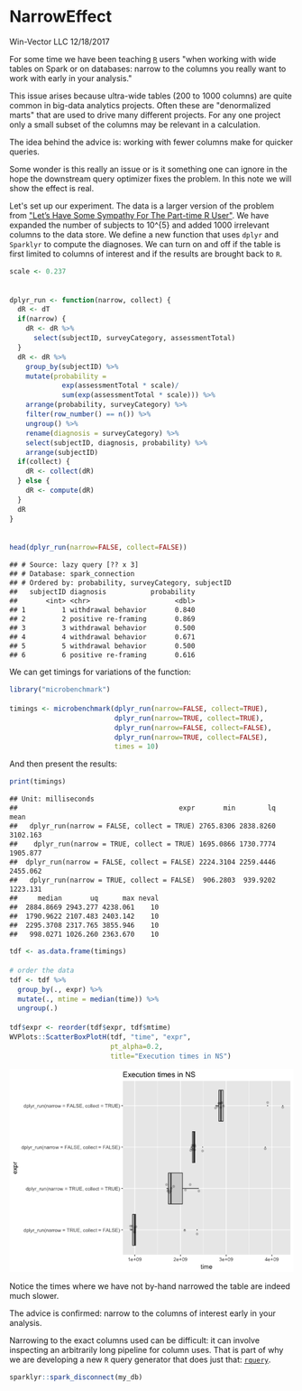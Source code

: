 NarrowEffect
================
Win-Vector LLC
12/18/2017

<!-- NarrowEffect.md is generated from NarrowEffect.Rmd. Please edit that file -->
For some time we have been teaching [`R`](https://journal.r-project.org) users "when working with wide tables on Spark or on databases: narrow to the columns you really want to work with early in your analysis."

This issue arises because ultra-wide tables (200 to 1000 columns) are quite common in big-data analytics projects. Often these are "denormalized marts" that are used to drive many different projects. For any one project only a small subset of the columns may be relevant in a calculation.

The idea behind the advice is: working with fewer columns make for quicker queries.

Some wonder is this really an issue or is it something one can ignore in the hope the downstream query optimizer fixes the problem. In this note we will show the effect is real.

Let's set up our experiment. The data is a larger version of the problem from ["Let’s Have Some Sympathy For The Part-time R User"](http://www.win-vector.com/blog/2017/08/lets-have-some-sympathy-for-the-part-time-r-user/). We have expanded the number of subjects to 10^{5} and added 1000 irrelevant columns to the data store. We define a new function that uses `dplyr` and `Sparklyr` to compute the diagnoses. We can turn on and off if the table is first limited to columns of interest and if the results are brought back to `R`.

``` r
scale <- 0.237


dplyr_run <- function(narrow, collect) {
  dR <- dT
  if(narrow) {
    dR <- dR %>%
      select(subjectID, surveyCategory, assessmentTotal)
  }
  dR <- dR %>%
    group_by(subjectID) %>%
    mutate(probability =
             exp(assessmentTotal * scale)/
             sum(exp(assessmentTotal * scale))) %>%
    arrange(probability, surveyCategory) %>%
    filter(row_number() == n()) %>%
    ungroup() %>%
    rename(diagnosis = surveyCategory) %>%
    select(subjectID, diagnosis, probability) %>%
    arrange(subjectID)
  if(collect) {
    dR <- collect(dR)
  } else {
    dR <- compute(dR)
  }
  dR
}


head(dplyr_run(narrow=FALSE, collect=FALSE))
```

    ## # Source: lazy query [?? x 3]
    ## # Database: spark_connection
    ## # Ordered by: probability, surveyCategory, subjectID
    ##   subjectID diagnosis           probability
    ##       <int> <chr>                     <dbl>
    ## 1         1 withdrawal behavior       0.840
    ## 2         2 positive re-framing       0.869
    ## 3         3 withdrawal behavior       0.500
    ## 4         4 withdrawal behavior       0.671
    ## 5         5 withdrawal behavior       0.500
    ## 6         6 positive re-framing       0.616

We can get timings for variations of the function:

``` r
library("microbenchmark")

timings <- microbenchmark(dplyr_run(narrow=FALSE, collect=TRUE), 
                          dplyr_run(narrow=TRUE, collect=TRUE),
                          dplyr_run(narrow=FALSE, collect=FALSE), 
                          dplyr_run(narrow=TRUE, collect=FALSE),
                          times = 10)
```

And then present the results:

``` r
print(timings)
```

    ## Unit: milliseconds
    ##                                        expr       min        lq     mean
    ##   dplyr_run(narrow = FALSE, collect = TRUE) 2765.8306 2838.8260 3102.163
    ##    dplyr_run(narrow = TRUE, collect = TRUE) 1695.0866 1730.7774 1905.877
    ##  dplyr_run(narrow = FALSE, collect = FALSE) 2224.3104 2259.4446 2455.062
    ##   dplyr_run(narrow = TRUE, collect = FALSE)  906.2803  939.9202 1223.131
    ##     median       uq      max neval
    ##  2884.8669 2943.277 4238.061    10
    ##  1790.9622 2107.483 2403.142    10
    ##  2295.3708 2317.765 3855.946    10
    ##   998.0271 1026.260 2363.670    10

``` r
tdf <- as.data.frame(timings)

# order the data
tdf <- tdf %>%
  group_by(., expr) %>%
  mutate(., mtime = median(time)) %>%
  ungroup(.)

tdf$expr <- reorder(tdf$expr, tdf$mtime)
WVPlots::ScatterBoxPlotH(tdf, "time", "expr",  
                         pt_alpha=0.2,
                         title="Execution times in NS")
```

![](NarrowEffect_files/figure-markdown_github/present-1.png)

Notice the times where we have not by-hand narrowed the table are indeed much slower.

The advice is confirmed: narrow to the columns of interest early in your analysis.

Narrowing to the exact columns used can be difficult: it can involve inspecting an arbitrarily long pipeline for column uses. That is part of why we are developing a new `R` query generator that does just that: [`rquery`](https://winvector.github.io/rquery/).

``` r
sparklyr::spark_disconnect(my_db)
```
